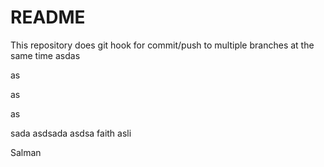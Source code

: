 # README

This repository does git hook for commit/push to multiple branches at the same time
asdas

as

as


as


sada
asdsada
asdsa
faith
asli


Salman
